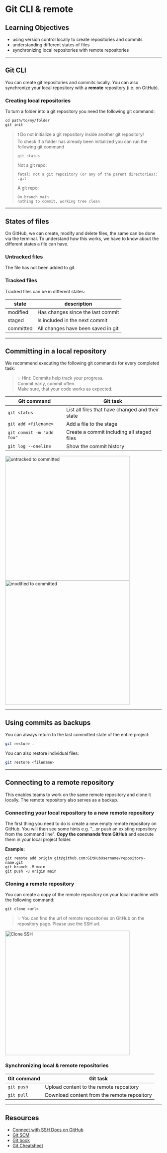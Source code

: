 # Git CLI & remote

## Learning Objectives

- using version control locally to create repositories and commits
- understanding different states of files
- synchronizing local repositories with remote repositories

---

## Git CLI

You can create git repositories and commits locally. You can also synchronize your local repository
with a **remote** repository (i.e. on GitHub).

### Creating local repositories

To turn a folder into a git repository you need the following git command:

```shell
cd path/to/my/folder
git init
```

> ❗️ Do not initialize a git repository inside another git repository!  
> To check if a folder has already been initialized you can run the following git command
>
> ```shell
> git status
> ```
>
> Not a git repo:
>
> ```shell
> fatal: not a git repository (or any of the parent directories): .git
> ```
>
> A git repo:
>
> ```shell
> On branch main
> nothing to commit, working tree clean
> ```

---

## States of files

On GitHub, we can create, modify and delete files, the same can be done via the terminal. To
understand how this works, we have to know about the different states a file can have.

### Untracked files

The file has not been added to git.

### Tracked files

Tracked files can be in different states:

| state     | description                        |
| --------- | ---------------------------------- |
| modified  | Has changes since the last commit  |
| staged    | Is included in the next commit     |
| committed | All changes have been saved in git |

---

## Committing in a local repository

We recommend executing the following git commands for every completed task:

> 💡 Hint: Commits help track your progress.  
> Commit early, commit often.  
> Make sure, that your code works as expected.

| Git command               | Git task                                         |
| ------------------------- | ------------------------------------------------ |
| `git status`              | List all files that have changed and their state |
| `git add <filename>`      | Add a file to the stage                          |
| `git commit -m "add foo"` | Create a commit including all staged files       |
| `git log --oneline`       | Show the commit history                          |

<img src="assets/untracked-to-committed.png" alt="untracked to committed" width="400">
<img src="assets/modified-to-committed.png" alt="modified to committed" width="400">

---

## Using commits as backups

You can always return to the last committed state of the entire project:

```sh
git restore .
```

You can also restore individual files:

```sh
git restore <filename>
```

---

## Connecting to a remote repository

This enables teams to work on the same remote repository and clone it locally. The remote repository
also serves as a backup.

### Connecting your local repository to a new remote repository

The first thing you need to do is create a new empty remote repository on GitHub. You will then see
some hints e.g. "...or push an existing repository from the command line". **Copy the commands from
GitHub** and execute them in your local project folder.

**Example:**

```
git remote add origin git@github.com:GitHubUsername/repository-name.git
git branch -M main
git push -u origin main
```

### Cloning a remote repository

You can create a copy of the remote repository on your local machine with the following command:

```shell
git clone <url>
```

> 💡 You can find the url of remote repositories on GitHub on the repository page. Please use the
> SSH url.

<img src="assets/clone-ssh.png" alt="Clone SSH" width="400">

### Synchronizing local & remote repositories

| Git command | Git task                                    |
| ----------- | ------------------------------------------- |
| `git push`  | Upload content to the remote repository     |
| `git pull`  | Download content from the remote repository |

---

## Resources

- [Connect with SSH Docs on GitHub](https://docs.github.com/en/authentication/connecting-to-github-with-ssh/about-ssh)
- [Git SCM](https://git-scm.com/)
- [Git book](https://git-scm.com/book/en/v2)
- [Git Cheatsheet](https://training.github.com/downloads/github-git-cheat-sheet/)
